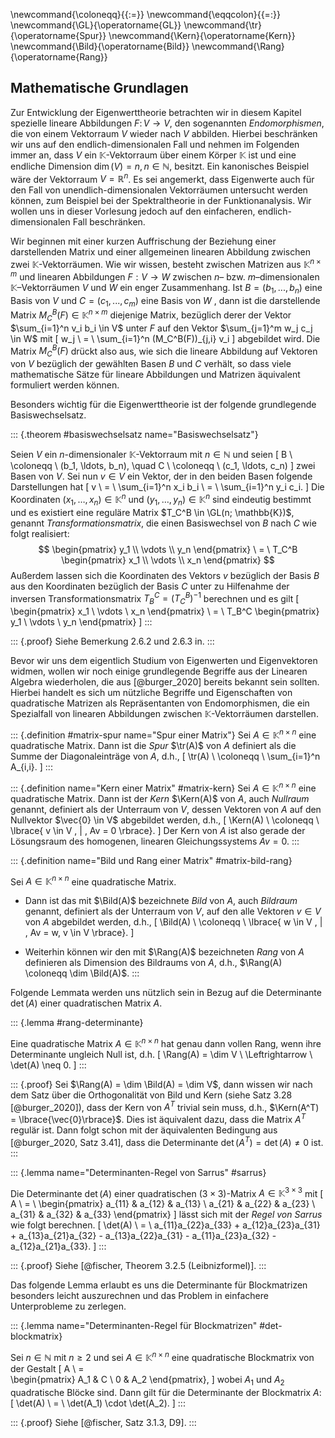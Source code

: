 \newcommand{\coloneqq}{{:=}}
\newcommand{\eqqcolon}{{=:}}
\newcommand{\GL}{\operatorname{GL}}
\newcommand{\tr}{\operatorname{Spur}}
\newcommand{\Kern}{\operatorname{Kern}}
\newcommand{\Bild}{\operatorname{Bild}}
\newcommand{\Rang}{\operatorname{Rang}}

## Mathematische Grundlagen

Zur Entwicklung der Eigenwerttheorie betrachten wir in diesem Kapitel spezielle lineare Abbildungen $F \colon V \rightarrow V$, den sogenannten _Endomorphismen_, die von einem Vektorraum $V$ wieder nach $V$ abbilden. Hierbei beschränken wir uns auf den endlich-dimensionalen Fall und nehmen im Folgenden immer an, dass $V$ ein $\mathbb{K}$-Vektorraum über einem Körper $\mathbb{K}$ ist und eine endliche Dimension $\operatorname{dim}(V) = n, n \in \mathbb{N}$, besitzt.
Ein kanonisches Beispiel wäre der Vektorraum $V = \mathbb{R}^n$.
Es sei angemerkt, dass Eigenwerte auch für den Fall von unendlich-dimensionalen Vektorräumen untersucht werden können, zum Beispiel bei der Spektraltheorie in der Funktionanalysis.
Wir wollen uns in dieser Vorlesung jedoch auf den einfacheren, endlich-dimensionalen Fall beschränken.

Wir beginnen mit einer kurzen Auffrischung der Beziehung einer darstellenden Matrix und einer allgemeinen linearen Abbildung zwischen zwei $\mathbb{K}$-Vektorräumen.
Wie wir wissen, besteht zwischen Matrizen aus $\mathbb{K}^{n\times m}$ und linearen Abbildungen $F : V \rightarrow W$ zwischen $n$– bzw. $m$–dimensionalen $\mathbb{K}$–Vektorräumen $V$ und $W$ ein enger Zusammenhang.
Ist $B = (b_1 , . . . , b_n)$ eine Basis von $V$ und $C = (c_1, . . . ,c_m)$ eine Basis von $W$ , dann ist die darstellende Matrix $M_C^B(F) \in \mathbb{K}^{n \times m}$ diejenige Matrix, bezüglich derer der Vektor $\sum_{i=1}^n v_i b_i \in V$ unter $F$ auf den Vektor $\sum_{j=1}^m w_j c_j \in W$ mit
\[
w_j \ = \ \sum_{i=1}^n (M_C^B(F))_{j,i} v_i
\]
abgebildet wird.
Die Matrix $M_C^B(F)$ drückt also aus, wie sich die lineare Abbildung auf Vektoren von $V$ bezüglich der gewählten Basen $B$ und $C$ verhält, so dass viele mathematische Sätze für lineare Abbildungen und Matrizen äquivalent formuliert werden können.

Besonders wichtig für die Eigenwerttheorie ist der folgende grundlegende Basiswechselsatz.

::: {.theorem #basiswechselsatz name="Basiswechselsatz"}

Seien $V$ ein $n$-dimensionaler $\mathbb{K}$-Vektorraum mit $n \in \mathbb{N}$ und seien
\[
B \ \coloneqq \ (b_1, \ldots, b_n), \quad C \ \coloneqq \ (c_1, \ldots, c_n)
\]
zwei Basen von $V$.
Sei nun $v \in V$ ein Vektor, der in den beiden Basen folgende Darstellungen hat
\[
v \ = \ \sum_{i=1}^n x_i b_i \ = \ \sum_{i=1}^n y_i c_i.
\]
Die Koordinaten $(x_1, \ldots, x_n) \in \mathbb{K}^n$ und $(y_1, \ldots, y_n) \in \mathbb{K}^n$ sind eindeutig bestimmt und es existiert eine reguläre Matrix $T_C^B \in \GL(n; \mathbb{K})$, genannt _Transformationsmatrix_, die einen Basiswechsel von $B$ nach $C$ wie folgt realisiert:
$$
\begin{pmatrix}
y_1 \\
\vdots \\
y_n
\end{pmatrix}
\ = \ 
T_C^B
\begin{pmatrix}
x_1 \\
\vdots \\
x_n
\end{pmatrix}
$$
Außerdem lassen sich die Koordinaten des Vektors $v$ bezüglich der Basis $B$ aus den Koordinaten bezüglich der Basis $C$ unter zu Hilfenahme der inversen Transformationsmatrix $T_B^C = (T_C^B)^{-1}$ berechnen und es gilt
\[
\begin{pmatrix}
x_1 \\
\vdots \\
x_n
\end{pmatrix}
\ = \ 
T_B^C
\begin{pmatrix}
y_1 \\
\vdots \\
y_n
\end{pmatrix}
\]
:::

::: {.proof}
Siehe Bemerkung 2.6.2 und 2.6.3 in.
:::


Bevor wir uns dem eigentlich Studium von Eigenwerten und Eigenvektoren widmen, wollen wir noch einige grundlegende Begriffe aus der Linearen Algebra wiederholen, die aus [@burger_2020] bereits bekannt sein sollten.
Hierbei handelt es sich um nützliche Begriffe und Eigenschaften von quadratische Matrizen als Repräsentanten von Endomorphismen, die ein Spezialfall von linearen Abbildungen zwischen $\mathbb{K}$-Vektorräumen darstellen.

::: {.definition #matrix-spur name="Spur einer Matrix"}
Sei $A \in \mathbb{K}^{n \times n}$ eine quadratische Matrix. Dann ist die _Spur_ $\tr(A)$ von $A$ definiert als die Summe der Diagonaleinträge von $A$, d.h.,
\[
\tr(A) \ \coloneqq \ \sum_{i=1}^n A_{i,i}.
\]
:::

::: {.definition name="Kern einer Matrix" #matrix-kern}
Sei $A \in \mathbb{K}^{n \times n}$ eine quadratische Matrix. Dann ist der _Kern_ $\Kern(A)$ von $A$, auch _Nullraum_ genannt, definiert als der Unterraum von $V$, dessen Vektoren von $A$ auf den Nullvektor $\vec{0} \in V$ abgebildet werden, d.h.,
\[
\Kern(A) \ \coloneqq \ \lbrace{ v \in V \, | \, Av = 0 \rbrace}.
\]
Der Kern von $A$ ist also gerade der Lösungsraum des homogenen, linearen Gleichungssystems $Av = 0$.
:::

::: {.definition name="Bild und Rang einer Matrix" #matrix-bild-rang}

Sei $A \in \mathbb{K}^{n \times n}$ eine quadratische Matrix. 

* Dann ist das mit $\Bild(A)$ bezeichnete _Bild_ von $A$, auch _Bildraum_ genannt, definiert als der Unterraum von $V$, auf den alle Vektoren $v \in V$ von $A$ abgebildet werden, d.h.,
\[
\Bild(A) \ \coloneqq \ \lbrace{ w \in V \, | \, Av = w, v \in V \rbrace}.
\]

* Weiterhin können wir den mit $\Rang(A)$ bezeichneten _Rang_ von $A$ definieren als Dimension des Bildraums von $A$, d.h., $\Rang(A) \coloneqq \dim \Bild(A)$.
:::

Folgende Lemmata werden uns nützlich sein in Bezug auf die Determinante $\det(A)$ einer quadratischen Matrix $A$.

::: {.lemma #rang-determinante}

Eine quadratische Matrix $A \in \mathbb{K}^{n \times n}$ hat genau dann vollen Rang, wenn ihre Determinante ungleich Null ist, d.h.
\[ 
\Rang(A) = \dim V \ \Leftrightarrow \ \det(A) \neq 0.
\]
:::

::: {.proof}
Sei $\Rang(A) = \dim \Bild(A) = \dim V$, dann wissen wir nach dem Satz über die Orthogonalität von Bild und Kern (siehe Satz 3.28 [@burger_2020]), dass der Kern von $A^T$ trivial sein muss, d.h., $\Kern(A^T) = \lbrace{\vec{0}\rbrace}$. Dies ist äquivalent dazu, dass die Matrix $A^T$ regulär ist. Dann folgt schon mit der äquivalenten Bedingung aus [@burger_2020, Satz 3.41], dass die Determinante $\det(A^T) = \det(A) \neq 0$ ist.
:::

::: {.lemma name="Determinanten-Regel von Sarrus" #sarrus}

Die Determinante $\det(A)$ einer quadratischen $(3\times 3)$-Matrix $A \in \mathbb{K}^{3 \times 3}$ mit
\[
A \ = \ 
\begin{pmatrix}
a_{11} & a_{12} & a_{13} \\
a_{21} & a_{22} & a_{23} \\
a_{31} & a_{32} & a_{33}
\end{pmatrix}
\]
lässt sich mit der _Regel von Sarrus_ wie folgt berechnen.
\[ 
\det(A) \ = \ a_{11}a_{22}a_{33} + a_{12}a_{23}a_{31} + a_{13}a_{21}a_{32} - a_{13}a_{22}a_{31} - a_{11}a_{23}a_{32} - a_{12}a_{21}a_{33}.
\]
:::

::: {.proof}
Siehe [@fischer, Theorem 3.2.5 (Leibnizformel)].
:::

Das folgende Lemma erlaubt es uns die Determinante für Blockmatrizen besonders leicht auszurechnen und das Problem in einfachere Unterprobleme zu zerlegen.

::: {.lemma name="Determinanten-Regel für Blockmatrizen" #det-blockmatrix}

Sei $n \in \mathbb{N}$ mit $n \geq 2$ und sei $A \in \mathbb{K}^{n \times n}$ eine quadratische Blockmatrix von der Gestalt
\[
A \ = \
\begin{pmatrix}
A_1 & C \\
0 & A_2
\end{pmatrix},
\]
wobei $A_1$ und $A_2$ quadratische Blöcke sind.
Dann gilt für die Determinante der Blockmatrix $A$:
\[
\det(A) \ = \ \det(A_1) \cdot \det(A_2).
\]
:::

::: {.proof}
Siehe [@fischer, Satz 3.1.3, D9].
:::
